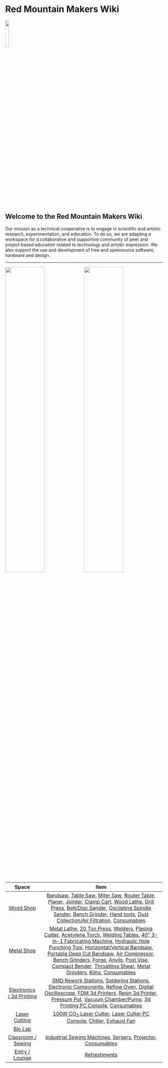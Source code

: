 # Red Mountain Makers Wiki
<img src="https://raw.githubusercontent.com/wiki/redmountainmakers/wiki/images/rmm_logo_2023.png" width=15% height=15%>

## Welcome to the Red Mountain Makers Wiki
Our mission as a technical cooperative is to engage in scientific and artistic research, experimentation, and education. To do so, we are adapting a workspace for a collaborative and supportive community of peer and project based education related to technology and artistic expression. We also support the use and development of free and opensource software, hardware and design.

---
<img src="https://raw.githubusercontent.com/wiki/redmountainmakers/wiki/images/directions-to-rmm.png" width=50% height=50%><img src="https://raw.githubusercontent.com/wiki/redmountainmakers/wiki/images/rmm_layout.png" width=50% height=50%>


| Space             |  Item |
:-------------------------:|:-------------------------:
 | [Wood Shop](Wood-Shop) | [Bandsaw](Kity-613-Bandsaw), [Table Saw](Saw-Stop-Table-Saw), [Miter Saw](), [Router Table](), [Planer](), [Jointer](), [Clamp Cart](), [Wood Lathe](), [Drill Press](), [Belt/Disc Sander](), [Oscilating Spindle Sander](), [Bench Grinder](), [Hand tools](), [Dust Collection/Air Filtration](), [Consumables]()
| [Metal Shop](Metal-Shop) | [Metal Lathe](), [20 Ton Press](), [Welders](), [Plasma Cutter](), [Acetylene Torch](), [Welding Tables](), [40" 3-in-1 Fabricating Machine](), [Hydraulic Hole Punching Tool](), [Horizontal/Vertical Bandsaw](), [Portable Deep Cut Bandsaw](), [Air Compressor](), [Bench Grinders](), [Forge](), [Anvils](), [Post Vise](), [Compact Bender](), [Throatless Shear](), [Metal Grinders](), [Kilns](), [Consumables]()
| [Electronics / 3d Printing]() | [SMD Rework Stations](), [Soldering Stations](), [Electronic Components](), [Reflow Oven](), [Digital Oscilloscope](), [FDM 3d Printers](), [Resin 3d Printer](), [Pressure Pot](), [Vacuum Chamber/Pump](), [3d Printing PC Console](), [Consumables]()
| [Laser Cutting](Laser-Cutting) | [100W CO<sub>2</sub> Laser Cutter](), [Laser Cutter PC Console](), [Chiller](), [Exhaust Fan]()
| [Bio Lab]() | 
| [Classroom / Sewing]() | [Industrial Sewing Machines](), [Sergers](), [Projector](), [Consumables]()
| [Entry / Lounge]() | [Refreshments]()
